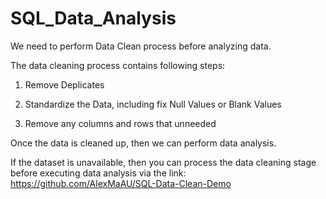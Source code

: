 # SQL_Data_Analysis

We need to perform Data Clean process before analyzing data. 

The data cleaning process contains following steps:

1. Remove Deplicates

2. Standardize the Data, including fix Null Values or Blank Values

3. Remove any columns and rows that unneeded

Once the data is cleaned up, then we can perform data analysis. 

If the dataset is unavailable, then you can process the data cleaning stage before executing data analysis via the link: https://github.com/AlexMaAU/SQL-Data-Clean-Demo
